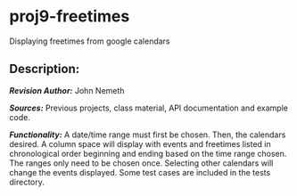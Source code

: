 # proj9-freetimes
Displaying freetimes from google calendars

## Description:

***Revision Author:*** John Nemeth

***Sources:*** Previous projects, class material, API documentation 
and example code.

***Functionality:*** A date/time range must first be chosen. Then, the calendars desired.
A column space will display with events and freetimes listed in chronological order beginning 
and ending based on the time range chosen. The ranges only need to be chosen once. Selecting 
other calendars will change the events displayed. Some test cases are included in the tests
directory.
